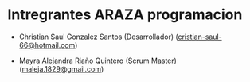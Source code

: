 # Intregrantes ARAZA programacion

- Christian Saul Gonzalez Santos (Desarrollador) (<cristian-saul-66@hotmail.com>)

- Mayra Alejandra Riaño Quintero (Scrum Master) (<maleja.1829@gmail.com>)

